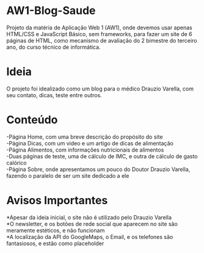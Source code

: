 # AW1-Blog-Saude
Projeto da matéria de Aplicação Web 1 (AW1), onde devemos usar apenas HTML/CSS e JavaScript Básico, sem frameworks, para fazer um site de 6 páginas de HTML, como mecanismo de avaliação do 2 bimestre do terceiro ano, do curso técnico de informática.

# Ideia
O projeto foi idealizado como um blog para o médico Drauzio Varella, com seu contato, dicas, teste entre outros. 

# Conteúdo
-Página Home, com uma breve descrição do propósito do site  
-Página Dicas, com um video e um artigo de dicas de alimentação  
-Página Alimentos, com informações nutricionais de alimentos  
-Duas páginas de teste, uma de cálculo de IMC, e outra de cálculo de gasto calórico  
-Página Sobre, onde apresentamos um pouco do Doutor Drauzio Varella, fazendo o paralelo de ser um site dedicado a ele  

# Avisos Importantes
*Apesar da ideia inicial, o site não é utilizado pelo Drauzio Varella  
*O newsletter, e os botões de rede social que aparecem no site são meramente estéticos, e não funcionam  
*A localização da API do GoogleMaps, o Email, e os telefones são fantasiosos, e estão como placeholder
